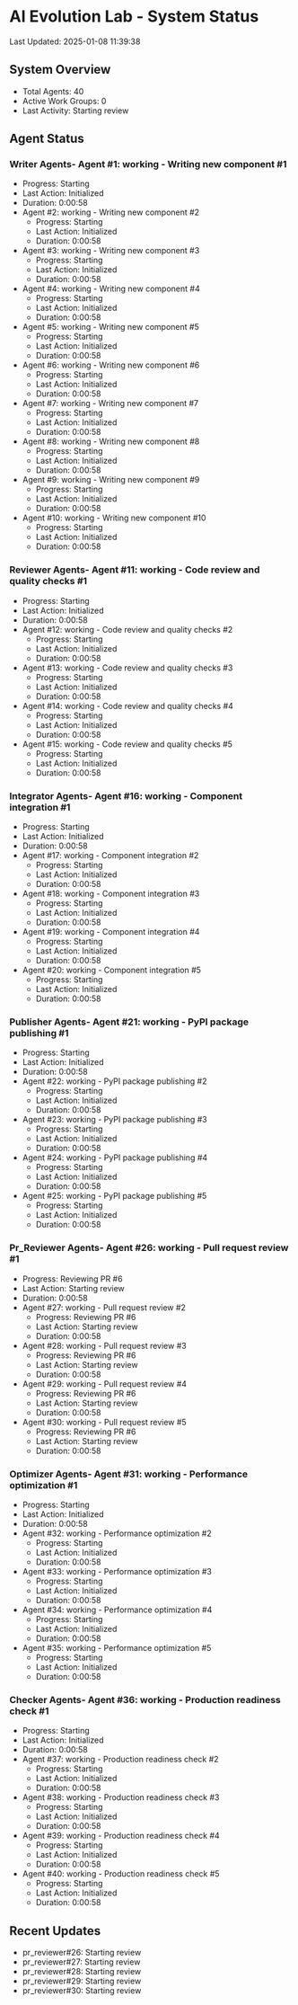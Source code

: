 # AI Evolution Lab - System Status
Last Updated: 2025-01-08 11:39:38

## System Overview
- Total Agents: 40
- Active Work Groups: 0
- Last Activity: Starting review

## Agent Status

### Writer Agents- Agent #1: working - Writing new component #1
  - Progress: Starting
  - Last Action: Initialized
  - Duration: 0:00:58
- Agent #2: working - Writing new component #2
  - Progress: Starting
  - Last Action: Initialized
  - Duration: 0:00:58
- Agent #3: working - Writing new component #3
  - Progress: Starting
  - Last Action: Initialized
  - Duration: 0:00:58
- Agent #4: working - Writing new component #4
  - Progress: Starting
  - Last Action: Initialized
  - Duration: 0:00:58
- Agent #5: working - Writing new component #5
  - Progress: Starting
  - Last Action: Initialized
  - Duration: 0:00:58
- Agent #6: working - Writing new component #6
  - Progress: Starting
  - Last Action: Initialized
  - Duration: 0:00:58
- Agent #7: working - Writing new component #7
  - Progress: Starting
  - Last Action: Initialized
  - Duration: 0:00:58
- Agent #8: working - Writing new component #8
  - Progress: Starting
  - Last Action: Initialized
  - Duration: 0:00:58
- Agent #9: working - Writing new component #9
  - Progress: Starting
  - Last Action: Initialized
  - Duration: 0:00:58
- Agent #10: working - Writing new component #10
  - Progress: Starting
  - Last Action: Initialized
  - Duration: 0:00:58

### Reviewer Agents- Agent #11: working - Code review and quality checks #1
  - Progress: Starting
  - Last Action: Initialized
  - Duration: 0:00:58
- Agent #12: working - Code review and quality checks #2
  - Progress: Starting
  - Last Action: Initialized
  - Duration: 0:00:58
- Agent #13: working - Code review and quality checks #3
  - Progress: Starting
  - Last Action: Initialized
  - Duration: 0:00:58
- Agent #14: working - Code review and quality checks #4
  - Progress: Starting
  - Last Action: Initialized
  - Duration: 0:00:58
- Agent #15: working - Code review and quality checks #5
  - Progress: Starting
  - Last Action: Initialized
  - Duration: 0:00:58

### Integrator Agents- Agent #16: working - Component integration #1
  - Progress: Starting
  - Last Action: Initialized
  - Duration: 0:00:58
- Agent #17: working - Component integration #2
  - Progress: Starting
  - Last Action: Initialized
  - Duration: 0:00:58
- Agent #18: working - Component integration #3
  - Progress: Starting
  - Last Action: Initialized
  - Duration: 0:00:58
- Agent #19: working - Component integration #4
  - Progress: Starting
  - Last Action: Initialized
  - Duration: 0:00:58
- Agent #20: working - Component integration #5
  - Progress: Starting
  - Last Action: Initialized
  - Duration: 0:00:58

### Publisher Agents- Agent #21: working - PyPI package publishing #1
  - Progress: Starting
  - Last Action: Initialized
  - Duration: 0:00:58
- Agent #22: working - PyPI package publishing #2
  - Progress: Starting
  - Last Action: Initialized
  - Duration: 0:00:58
- Agent #23: working - PyPI package publishing #3
  - Progress: Starting
  - Last Action: Initialized
  - Duration: 0:00:58
- Agent #24: working - PyPI package publishing #4
  - Progress: Starting
  - Last Action: Initialized
  - Duration: 0:00:58
- Agent #25: working - PyPI package publishing #5
  - Progress: Starting
  - Last Action: Initialized
  - Duration: 0:00:58

### Pr_Reviewer Agents- Agent #26: working - Pull request review #1
  - Progress: Reviewing PR #6
  - Last Action: Starting review
  - Duration: 0:00:58
- Agent #27: working - Pull request review #2
  - Progress: Reviewing PR #6
  - Last Action: Starting review
  - Duration: 0:00:58
- Agent #28: working - Pull request review #3
  - Progress: Reviewing PR #6
  - Last Action: Starting review
  - Duration: 0:00:58
- Agent #29: working - Pull request review #4
  - Progress: Reviewing PR #6
  - Last Action: Starting review
  - Duration: 0:00:58
- Agent #30: working - Pull request review #5
  - Progress: Reviewing PR #6
  - Last Action: Starting review
  - Duration: 0:00:58

### Optimizer Agents- Agent #31: working - Performance optimization #1
  - Progress: Starting
  - Last Action: Initialized
  - Duration: 0:00:58
- Agent #32: working - Performance optimization #2
  - Progress: Starting
  - Last Action: Initialized
  - Duration: 0:00:58
- Agent #33: working - Performance optimization #3
  - Progress: Starting
  - Last Action: Initialized
  - Duration: 0:00:58
- Agent #34: working - Performance optimization #4
  - Progress: Starting
  - Last Action: Initialized
  - Duration: 0:00:58
- Agent #35: working - Performance optimization #5
  - Progress: Starting
  - Last Action: Initialized
  - Duration: 0:00:58

### Checker Agents- Agent #36: working - Production readiness check #1
  - Progress: Starting
  - Last Action: Initialized
  - Duration: 0:00:58
- Agent #37: working - Production readiness check #2
  - Progress: Starting
  - Last Action: Initialized
  - Duration: 0:00:58
- Agent #38: working - Production readiness check #3
  - Progress: Starting
  - Last Action: Initialized
  - Duration: 0:00:58
- Agent #39: working - Production readiness check #4
  - Progress: Starting
  - Last Action: Initialized
  - Duration: 0:00:58
- Agent #40: working - Production readiness check #5
  - Progress: Starting
  - Last Action: Initialized
  - Duration: 0:00:58


## Recent Updates
- pr_reviewer#26: Starting review
- pr_reviewer#27: Starting review
- pr_reviewer#28: Starting review
- pr_reviewer#29: Starting review
- pr_reviewer#30: Starting review
